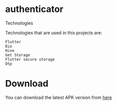 # authenticator

Technologies

Technologies that are used in this projects are:

    Flutter
    Dio
    Hive
    Get Storage
    Flutter secure storage
    Otp


# Download

You can download the latest APK version from [here]()
